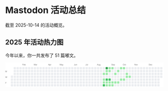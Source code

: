 # Mastodon 活动总结

截至 2025-10-14 的活动概览。

## 2025 年活动热力图

今年以来，你一共发布了 51 篇嘟文。

![Activity Heatmap](./heatmap.svg)